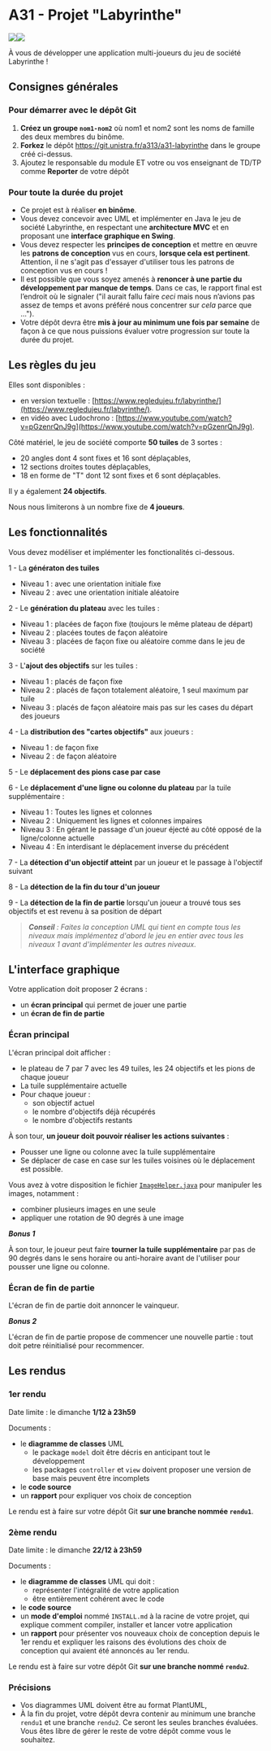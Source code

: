 A31 - Projet "Labyrinthe"
=========================

![](img/labyrinthe.jpg)![](img/labyrinthe2.jpg)

À vous de développer une application multi-joueurs du jeu de société Labyrinthe !

Consignes générales
-------------------

### Pour démarrer avec le dépôt Git

1. **Créez un groupe `nom1-nom2`** où nom1 et nom2 sont les noms de famille des deux membres du binôme.
1. **Forkez** le dépôt <https://git.unistra.fr/a313/a31-labyrinthe> dans le groupe créé ci-dessus.
1. Ajoutez le responsable du module ET votre ou vos enseignant de TD/TP comme **Reporter** de votre dépôt

### Pour toute la durée du projet

- Ce projet est à réaliser **en binôme**.
- Vous devez concevoir avec UML et implémenter en Java le jeu de société Labyrinthe, en respectant une **architecture MVC** et en proposant une **interface graphique en Swing**.
- Vous devez respecter les **principes de conception** et mettre en œuvre les **patrons de conception** vus en cours, **lorsque cela est pertinent**. Attention, il ne s'agit pas d'essayer d'utiliser tous les patrons de conception vus en cours !
- Il est possible que vous soyez amenés à **renoncer à une partie du développement par manque de temps**. Dans ce cas, le rapport final est l’endroit où le signaler ("il aurait fallu faire *ceci* mais nous n’avions pas assez de temps et avons préféré nous concentrer sur *cela* parce que ...").
- Votre dépôt devra être **mis à jour au minimum une fois par semaine** de façon à ce que nous puissions évaluer votre progression sur toute la durée du projet.

Les règles du jeu
-----------------

Elles sont disponibles :

- en version textuelle : [https://www.regledujeu.fr/labyrinthe/](https://www.regledujeu.fr/labyrinthe/).
- en vidéo avec Ludochrono : [https://www.youtube.com/watch?v=pGzenrQnJ9g](https://www.youtube.com/watch?v=pGzenrQnJ9g).

Côté matériel, le jeu de société comporte **50 tuiles** de 3 sortes :

- 20 angles dont 4 sont fixes et 16 sont déplaçables,
- 12 sections droites toutes déplaçables,
- 18 en forme de "T" dont 12 sont fixes et 6 sont déplaçables.

Il y a également **24 objectifs**.

Nous nous limiterons à un nombre fixe de **4 joueurs**.

Les fonctionnalités
-------------------

Vous devez modéliser et implémenter les fonctionalités ci-dessous.

1 - La **génératon des tuiles**

- Niveau 1 : avec une orientation initiale fixe
- Niveau 2 : avec une orientation initiale aléatoire

2 - Le **génération du plateau** avec les tuiles :

- Niveau 1 : placées de façon fixe (toujours le même plateau de départ)
- Niveau 2 : placées toutes de façon aléatoire
- Niveau 3 : placées de façon fixe ou aléatoire comme dans le jeu de société

3 - L'**ajout des objectifs** sur les tuiles :

- Niveau 1 : placés de façon fixe
- Niveau 2 : placés de façon totalement aléatoire, 1 seul maximum par tuile
- Niveau 3 : placés de façon aléatoire mais pas sur les cases du départ des joueurs

4 - La **distribution des "cartes objectifs"** aux joueurs :

- Niveau 1 : de façon fixe
- Niveau 2 : de façon aléatoire

5 - Le **déplacement des pions case par case**

6 - Le **déplacement d'une ligne ou colonne du plateau** par la tuile supplémentaire :

- Niveau 1 : Toutes les lignes et colonnes
- Niveau 2 : Uniquement les lignes et colonnes impaires
- Niveau 3 : En gérant le passage d'un joueur éjecté au côté opposé de la ligne/colonne actuelle
- Niveau 4 : En interdisant le déplacement inverse du précédent

7 - La **détection d'un objectif atteint** par un joueur et le passage à l'objectif suivant

8 - La **détection de la fin du tour d'un joueur**

9 - La **détection de la fin de partie** lorsqu'un joueur a trouvé tous ses objectifs et est revenu à sa position de départ

> ***Conseil** : Faites la conception UML qui tient en compte tous les niveaux mais implémentez d'abord le jeu en entier avec tous les niveaux 1 avant d'implémenter les autres niveaux.*

L'interface graphique
---------------------

Votre application doit proposer 2 écrans :

- un **écran principal** qui permet de jouer une partie
- un **écran de fin de partie**

### Écran principal

L'écran principal doit afficher :

- le plateau de 7 par 7 avec les 49 tuiles, les 24 objectifs et les pions de chaque joueur
- La tuile supplémentaire actuelle
- Pour chaque joueur :
  - son objectif actuel
  - le nombre d'objectifs déjà récupérés
  - le nombre d'objectifs restants

À son tour, **un joueur doit pouvoir réaliser les actions suivantes** :

- Pousser une ligne ou colonne avec la tuile supplémentaire
- Se déplacer de case en case sur les tuiles voisines où le déplacement est possible.

Vous avez à votre disposition le fichier [`ImageHelper.java`](src/helpers/ImageHelper.java) pour manipuler les images, notamment :

- combiner plusieurs images en une seule
- appliquer une rotation de 90 degrés à une image

***Bonus 1***

À son tour, le joueur peut faire **tourner la tuile supplémentaire** par pas de 90 degrés dans le sens horaire ou anti-horaire avant de l'utiliser pour pousser une ligne ou colonne.

### Écran de fin de partie

L'écran de fin de partie doit annoncer le vainqueur.

***Bonus 2***

L'écran de fin de partie propose de commencer une nouvelle partie : tout doit petre réinitialisé pour recommencer.

Les rendus
----------

### 1er rendu

Date limite : le dimanche **1/12 à 23h59**

Documents :

- le **diagramme de classes** UML
  - le package `model` doit être décris en anticipant tout le développement
  - les packages `controller` et `view` doivent proposer une version de base mais peuvent être incomplets
- le **code source**
- un **rapport** pour expliquer vos choix de conception

Le rendu est à faire sur votre dépôt Git **sur une branche nommée `rendu1`**.

### 2ème rendu

Date limite : le dimanche **22/12 à 23h59**

Documents :

- le **diagramme de classes** UML qui doit :
  - représenter l'intégralité de votre application
  - être entièrement cohérent avec le code
- le **code source**
- un **mode d'emploi** nommé `INSTALL.md` à la racine de votre projet, qui explique comment compiler, installer et lancer votre application
- un **rapport** pour présenter vos nouveaux choix de conception depuis le 1er rendu et expliquer les raisons des évolutions des choix de conception qui avaient été annoncés au 1er rendu.

Le rendu est à faire sur votre dépôt Git **sur une branche nommé `rendu2`**.

### Précisions

- Vos diagrammes UML doivent être au format PlantUML,
- À la fin du projet, votre dépôt devra contenir au minimum une branche `rendu1` et une branche `rendu2`. Ce seront les seules branches évaluées. Vous êtes libre de gérer le reste de votre dépôt comme vous le souhaitez.
